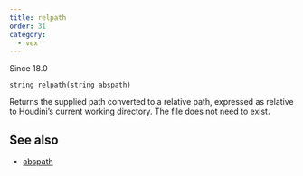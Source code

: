 ```yaml
---
title: relpath
order: 31
category:
  - vex
---
```




Since 18.0

`string relpath(string abspath)`

Returns the supplied path converted to a relative path, expressed as
relative to Houdini’s current working directory. The file does not need to
exist.



## See also

- [abspath](abspath.html)

